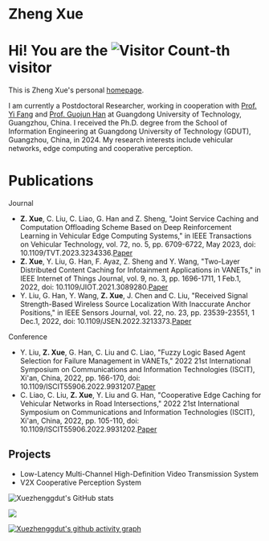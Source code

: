 
# Zheng Xue

Hi! You are the ![Visitor Count](https://profile-counter.glitch.me/Xuezhenggdut/count.svg)-th visitor
======
This is Zheng Xue's personal [homepage](https://xuezhenggdut.github.io//).

I am currently a Postdoctoral Researcher, working in cooperation with [Prof. Yi Fang](https://yzw.gdut.edu.cn/info/1088/1333.htm) and [Prof. Guojun Han](https://teacher.gdut.edu.cn/hanguojun) at Guangdong University of Technology, Guangzhou, China. I received the Ph.D. degree from the School of Information Engineering at Guangdong University of Technology (GDUT), Guangzhou, China, in 2024. My research interests include vehicular networks, edge computing and cooperative perception.

Publications
======

Journal
* **Z. Xue**, C. Liu, C. Liao, G. Han and Z. Sheng, "Joint Service Caching and Computation Offloading Scheme Based on Deep Reinforcement Learning in Vehicular Edge Computing Systems," in IEEE Transactions on Vehicular Technology, vol. 72, no. 5, pp. 6709-6722, May 2023, doi: 10.1109/TVT.2023.3234336.[Paper](https://ieeexplore.ieee.org/document/10007043)
* **Z. Xue**, Y. Liu, G. Han, F. Ayaz, Z. Sheng and Y. Wang, "Two-Layer Distributed Content Caching for Infotainment Applications in VANETs," in IEEE Internet of Things Journal, vol. 9, no. 3, pp. 1696-1711, 1 Feb.1, 2022, doi: 10.1109/JIOT.2021.3089280.[Paper](https://ieeexplore.ieee.org/document/9454455)
* Y. Liu, G. Han, Y. Wang, **Z. Xue**, J. Chen and C. Liu, "Received Signal Strength-Based Wireless Source Localization With Inaccurate Anchor Positions," in IEEE Sensors Journal, vol. 22, no. 23, pp. 23539-23551, 1 Dec.1, 2022, doi: 10.1109/JSEN.2022.3213373.[Paper](https://ieeexplore.ieee.org/document/9925135)

Conference
* Y. Liu, **Z. Xue**, G. Han, C. Liu and C. Liao, "Fuzzy Logic Based Agent Selection for Failure Management in VANETs," 2022 21st International Symposium on Communications and Information Technologies (ISCIT), Xi'an, China, 2022, pp. 166-170, doi: 10.1109/ISCIT55906.2022.9931207.[Paper](https://ieeexplore.ieee.org/document/9931207)
* C. Liao, C. Liu, **Z. Xue**, Y. Liu and G. Han, "Cooperative Edge Caching for Vehicular Networks in Road Intersections," 2022 21st International Symposium on Communications and Information Technologies (ISCIT), Xi'an, China, 2022, pp. 105-110, doi: 10.1109/ISCIT55906.2022.9931202.[Paper](https://ieeexplore.ieee.org/document/9931202)

Projects
------
* Low-Latency Multi-Channel High-Definition Video Transmission System
* V2X Cooperative Perception System

<!-- ![Xuezhenggdut's GitHub stats](https://github-readme-stats-git-masterrstaa-rickstaa/api?username=Xuezhenggdut&show_icons=true&theme=tokyonight) -->

![Xuezhenggdut's GitHub stats](https://github-readme-stats.vercel.app/api?username=Xuezhenggdut&show_icons=true&theme=radical)

<img src="https://stats.justsong.cn/api/csdn?id=weixin_43835470&theme=dark"> 

[![Xuezhenggdut's github activity graph](https://github-readme-activity-graph.vercel.app/graph?username=Xuezhenggdut&theme=dracula)](https://github.com/ashutosh00710/github-readme-activity-graph)